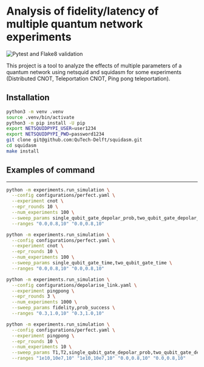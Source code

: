 # Analysis of fidelity/latency of multiple quantum network experiments

![Pytest and Flake8 validation](https://github.com/Quang00/DQC/actions/workflows/python-app.yml/badge.svg)

This project is a tool to analyze the effects of multiple parameters of a quantum network using netsquid and squidasm for some experiments (Distributed CNOT, Teleportation CNOT, Ping pong teleportation).

## Installation
```bash
python3 -m venv .venv
source .venv/bin/activate
python3 -m pip install -U pip
export NETSQUIDPYPI_USER=user1234
export NETSQUIDPYPI_PWD=password1234
git clone git@github.com:QuTech-Delft/squidasm.git
cd squidasm
make install
```

## Examples of command
---

```bash
python -m experiments.run_simulation \
  --config configurations/perfect.yaml \
  --experiment cnot \
  --epr_rounds 10 \
  --num_experiments 100 \
  --sweep_params single_qubit_gate_depolar_prob,two_qubit_gate_depolar_prob \
  --ranges "0.0,0.8,10" "0.0,0.8,10"
```

```bash
python -m experiments.run_simulation \
  --config configurations/perfect.yaml \
  --experiment cnot \
  --epr_rounds 10 \
  --num_experiments 100 \
  --sweep_params single_qubit_gate_time,two_qubit_gate_time \
  --ranges "0.0,0.8,10" "0.0,0.8,10"
```

```bash
python -m experiments.run_simulation \
  --config configurations/depolarise_link.yaml \
  --experiment pingpong \
  --epr_rounds 3 \
  --num_experiments 1000 \
  --sweep_params fidelity,prob_success \
  --ranges "0.3,1.0,10" "0.3,1.0,10"
```

```bash
python -m experiments.run_simulation \
  --config configurations/perfect.yaml \
  --experiment pingpong \
  --epr_rounds 10 \
  --num_experiments 10 \
  --sweep_params T1,T2,single_qubit_gate_depolar_prob,two_qubit_gate_depolar_prob \
  --ranges "1e10,10e7,10" "1e10,10e7,10" "0.0,0.8,10" "0.0,0.8,10"
```
